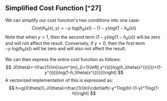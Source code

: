 ## Simplified Cost Function [^27]

We can simplify our cost function's two conditions into one case:
$$
Cost(h_\theta(x),y)=-y\ log(h_\theta(x))-(1-y)log(1-h_\theta(x))
$$
Note that when $y=1$, then the second term $(1-y)log(1-h_\theta(x))$ will be zero and will not affect the result. Conversely, if $y=0$, then the first term $-y\ log(h_\theta(x))$ will be zero and will also not affect the result.

We can then express the entire cost function as follows:
$$
J(\theta)=-\frac{1}{m}\sum^{m}_{i=1}\left[ y^{(i)}log(h_\theta(x^{(i)}))+(1-y^{(i)})log(1-h_\theta(x^{(i)}))\right]
$$
A vectorized implementation of this is expressed as:
$$
h=g(X\theta)\\
J(\theta)=\frac{1}{m}\cdot\left(-y^Tlog(h)-(1-y)^Tlog(1-h)\right)
$$
